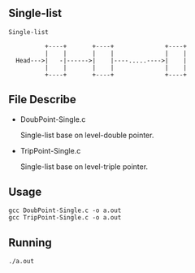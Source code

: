 Single-list
------------------------------------------

```
Single-list

          +----+       +----+              +----+
          |    |       |    |              |    |
  Head--->|   -|------>|    |----.....---->|    |
          |    |       |    |              |    |
          +----+       +----+              +----+
```


## File Describe

* DoubPoint-Single.c

  Single-list base on level-double pointer.

* TripPoint-Single.c

  Single-list base on level-triple pointer.

## Usage

```
gcc DoubPoint-Single.c -o a.out
gcc TripPoint-Single.c -o a.out
```

## Running

```
./a.out
```
